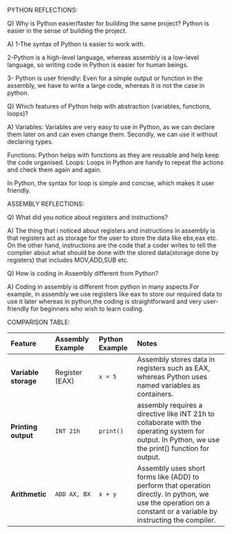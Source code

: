 PYTHON REFLECTIONS:

Q) Why is Python easier/faster for building the same project? Python is easier in the sense of building the project. 

A) 1-The syntax of Python is easier to work with. 

2-Python is a high-level language, whereas assembly is a low-level language, so writing code in Python is easier for human beings. 

3- Python is user friendly: Even for a simple output or function in the assembly, we have to write a large code, whereas it is not the case in python.

Q) Which features of Python help with abstraction (variables, functions, loops)? 

A) Variables: Variables are very easy to use in Python, as we can declare them later on and can even change them. Secondly, we can use it without declaring types. 

Functions: Python helps with functions as they are reusable and help keep the code organised. Loops: Loops in Python are handy to repeat the actions and check them again and again. 

In Python, the syntax for loop is simple and concise, which makes it user friendly.

ASSEMBLY REFLECTIONS:

Q) What did you notice about registers and instructions? 

A) The thing that i noticed about registers and instructions in assembly is that registers act as storage for the user to store the data like ebx,eax etc. On the other hand, instructions are the code that a coder writes to tell the complier about what should be done with the stored data(storage done by registers) that includes MOV,ADD,SUB etc.

Q) How is coding in Assembly different from Python? 

A) Coding in assembly is different from python in many aspects.For example, in assembly we use registers like eax to store our required data to use it later whereas in python,the coding is straightforward and very user-friendly for beginners who wish to learn coding.

COMPARISON TABLE:

| Feature | Assembly Example | Python Example | Notes |
| :--- | :--- | :--- | :--- |
| **Variable storage** | Register (EAX) | `x = 5` |Assembly stores data in registers such as EAX, whereas Python uses named variables as containers.  |
| **Printing output** | `INT 21h` | `print()` |assembly requires a directive like INT 21h to collaborate with the operating system for output. In Python, we use the print() function for output.  |
| **Arithmetic** | `ADD AX, BX` | `x + y` |  Assembly uses short forms like (ADD) to perform that operation directly. In python, we use the operation on a constant or a variable by instructing the compiler. |
